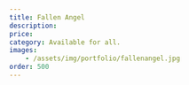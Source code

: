 ```yaml
---
title: Fallen Angel
description:
price: 
category: Available for all.
images: 
    - /assets/img/portfolio/fallenangel.jpg
order: 500
---
```

